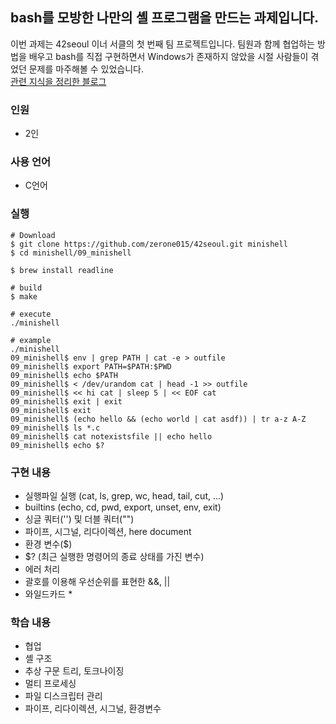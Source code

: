 ## bash를 모방한 나만의 셸 프로그램을 만드는 과제입니다.
이번 과제는 42seoul 이너 서클의 첫 번째 팀 프로젝트입니다. 팀원과 함께 협업하는 방법을 배우고 bash를 직접 구현하면서 Windows가 존재하지 않았을 시절 사람들이 겪었던 문제를 마주해볼 수 있었습니다.     
[관련 지식을 정리한 블로그](https://velog.io/@zerone015/series/minishell)  
### 인원
- 2인
### 사용 언어
- C언어
### 실행
```shell
# Download
$ git clone https://github.com/zerone015/42seoul.git minishell
$ cd minishell/09_minishell

$ brew install readline

# build
$ make        

# execute
./minishell

# example
./minishell
09_minishell$ env | grep PATH | cat -e > outfile
09_minishell$ export PATH=$PATH:$PWD
09_minishell$ echo $PATH
09_minishell$ < /dev/urandom cat | head -1 >> outfile
09_minishell$ << hi cat | sleep 5 | << EOF cat
09_minishell$ exit | exit
09_minishell$ exit
09_minishell$ (echo hello && (echo world | cat asdf)) | tr a-z A-Z
09_minishell$ ls *.c
09_minishell$ cat notexistsfile || echo hello
09_minishell$ echo $?
```
### 구현 내용
- 실행파일 실행 (cat, ls, grep, wc, head, tail, cut, ...)
- builtins (echo, cd, pwd, export, unset, env, exit)
- 싱글 쿼터('') 및 더블 쿼터("")
- 파이프, 시그널, 리다이렉션, here document
- 환경 변수($)
- $? (최근 실행한 명령어의 종료 상태를 가진 변수)
- 에러 처리
- 괄호를 이용해 우선순위를 표현한 &&, ||
- 와일드카드 *

### 학습 내용
- 협업
- 셸 구조
- 추상 구문 트리, 토크나이징
- 멀티 프로세싱
- 파일 디스크립터 관리
- 파이프, 리다이렉션, 시그널, 환경변수
